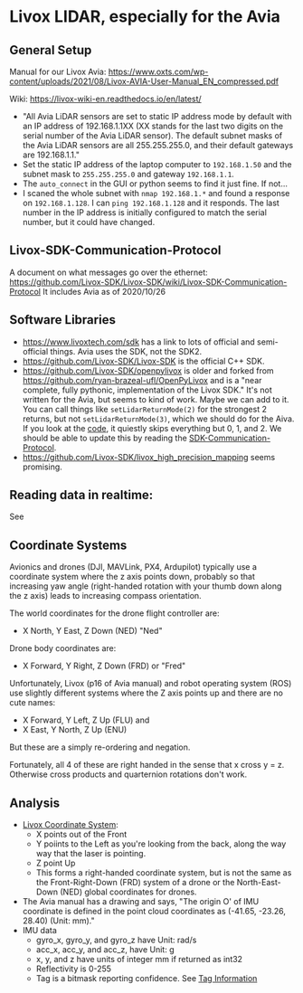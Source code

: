 # Livox LIDAR, especially for the Avia

## General Setup

Manual for our Livox Avia: <https://www.oxts.com/wp-content/uploads/2021/08/Livox-AVIA-User-Manual_EN_compressed.pdf>

Wiki: <https://livox-wiki-en.readthedocs.io/en/latest/>

* "All Avia LiDAR sensors are set to static IP address
mode by default with an IP address of 192.168.1.1XX (XX stands for the last two digits on the serial number of
the Avia LiDAR sensor). The default subnet masks of the Avia LiDAR sensors are all 255.255.255.0, and their
default gateways are 192.168.1.1."
* Set the static IP address of the laptop computer to `192.168.1.50` and the subnet mask to `255.255.255.0` and gateway `192.168.1.1`.
* The `auto_connect` in the GUI or python seems to find it just fine. If not...
* I scaned the whole subnet with `nmap 192.168.1.*` and found a response on `192.168.1.128`. I can `ping 192.168.1.128` and it responds. The last number in the IP address is initially configured to match the serial number, but it could have changed.

## Livox-SDK-Communication-Protocol

A document on what messages go over the ethernet:
<https://github.com/Livox-SDK/Livox-SDK/wiki/Livox-SDK-Communication-Protocol>
It includes Avia as of 2020/10/26


## Software Libraries

* <https://www.livoxtech.com/sdk> has a link to lots of official and semi-official things. Avia uses the SDK, not the SDK2.
* <https://github.com/Livox-SDK/Livox-SDK> is the official C++ SDK.
* <https://github.com/Livox-SDK/openpylivox> is older and forked from <https://github.com/ryan-brazeal-ufl/OpenPyLivox> and is a "near complete, fully pythonic, implementation of the Livox SDK." It's not written for the Avia, but seems to kind of work. Maybe we can add to it. You can call things like `setLidarReturnMode(2)` for the strongest 2 returns, but not `setLidarReturnMode(3)`, which we should do for the Aiva. If you look at the [code](https://github.com/ryan-brazeal-ufl/OpenPyLivox/blob/master/openpylivox/openpylivox.py#L2976), it quiestly skips everything but 0, 1, and 2. We should be able to update this by reading the [SDK-Communication-Protocol](https://github.com/Livox-SDK/Livox-SDK/wiki/Livox-SDK-Communication-Protocol).
* <https://github.com/Livox-SDK/livox_high_precision_mapping> seems promising.

## Reading data in realtime:

See 

## Coordinate Systems

Avionics and drones (DJI, MAVLink, PX4, Ardupilot) typically use a coordinate system where the z axis points down, probably so that increasing yaw angle (right-handed rotation with your thumb down along the z axis) leads to increasing compass orientation.

The world coordinates for the drone flight controller are:
* X North, Y East, Z Down (NED) "Ned"

Drone body coordinates are:
* X Forward, Y Right, Z Down (FRD) or "Fred"

Unfortunately, Livox (p16 of Avia manual) and robot operating system (ROS) use slightly different systems where the Z axis points up and there are no cute names:
* X Forward, Y Left, Z Up (FLU) and
* X East, Y North, Z Up (ENU)

But these are a simply re-ordering and negation.

Fortunately, all 4 of these are right handed in the sense that x cross y = z. Otherwise cross products and quarternion rotations don't work.

## Analysis

* [Livox Coordinate System](<https://livox-wiki-en.readthedocs.io/en/latest/introduction/Point_Cloud_Characteristics_and_Coordinate_System%20.html#coordinate-system>):
    - X points out of the Front
    - Y poiints to the Left as you're looking from the back, along the way way that the laser is pointing.
    - Z point Up
    - This forms a right-handed coordinate system, but is not the same as the Front-Right-Down (FRD) system of a drone or the North-East-Down (NED) global coordinates for drones.
* The Avia manual has a drawing and says, "The origin O' of IMU coordinate is defined in the point cloud coordinates as (-41.65, -23.26, 28.40) (Unit: mm)."
* IMU data
    - gyro_x, gyro_y, and gyro_z have Unit: rad/s
    - acc_x, acc_y, and acc_z, have Unit: g
    - x, y, and z have units of integer mm if returned as int32
    - Reflectivity is 0-255
    - Tag is a bitmask reporting confidence. See [Tag Information](https://livox-wiki-en.readthedocs.io/en/latest/tutorials/new_product/mid360/livox_eth_protocol_mid360.html#2.4-Tag-Information)